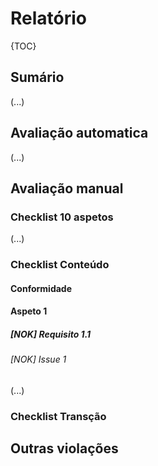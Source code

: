 # Relatório

{TOC}

## Sumário

(...)

## Avaliação automatica

(...)

## Avaliação manual

### Checklist 10 aspetos

(...)

### Checklist Conteúdo

#### Conformidade

#### Aspeto 1

##### [NOK] Requisito 1.1

###### [NOK] Issue 1
(...)

### Checklist Transção

## Outras violações
